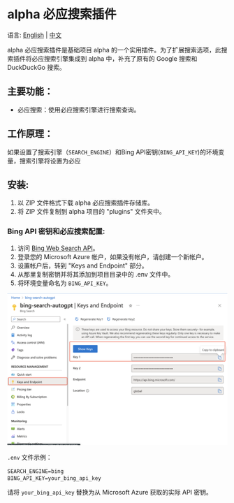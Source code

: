 # alpha 必应搜索插件

语言: [English](https://github.com/coozila/alpha-plugins/tree/master/src/alpha_plugins/bing_search/README.md) | [中文](https://github.com/coozila/alpha-plugins/tree/master/src/alpha_plugins/bing_search/README.zh.md)

alpha 必应搜索插件是基础项目 alpha 的一个实用插件。为了扩展搜索选项，此搜索插件将必应搜索引擎集成到 alpha 中，补充了原有的 Google 搜索和 DuckDuckGo 搜索。

## 主要功能：
- 必应搜索：使用必应搜索引擎进行搜索查询。

## 工作原理：
如果设置了搜索引擎（`SEARCH_ENGINE`）和Bing API密钥(`BING_API_KEY`)的环境变量，搜索引擎将设置为必应

## 安装:
1. 以 ZIP 文件格式下载 alpha 必应搜索插件存储库。
2. 将 ZIP 文件复制到 alpha 项目的 "plugins" 文件夹中。

### Bing API 密钥和必应搜索配置:
1. 访问 [Bing Web Search API](https://www.microsoft.com/en-us/bing/apis/bing-web-search-api)。
2. 登录您的 Microsoft Azure 帐户，如果没有帐户，请创建一个新帐户。
3. 设置帐户后，转到 "Keys and Endpoint" 部分。
4. 从那里复制密钥并将其添加到项目目录中的 .env 文件中。
5. 将环境变量命名为 `BING_API_KEY`。

![Azure Key](./screenshots/azure_api.png)

`.env` 文件示例：
```
SEARCH_ENGINE=bing
BING_API_KEY=your_bing_api_key
```

请将 `your_bing_api_key` 替换为从 Microsoft Azure 获取的实际 API 密钥。
